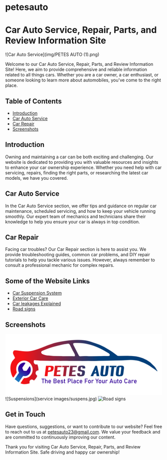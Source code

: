 # petesauto
# Car Auto Service, Repair, Parts, and Review Information Site

![Car Auto Service](img/PETES AUTO (1).png)

Welcome to our Car Auto Service, Repair, Parts, and Review Information Site! Here, we aim to provide comprehensive and reliable information related to all things cars. Whether you are a car owner, a car enthusiast, or someone looking to learn more about automobiles, you've come to the right place.

## Table of Contents

- [Introduction](#introduction)
- [Car Auto Service](#car-auto-service)
- [Car Repair](#car-repair)
- [Screenshots](#screenshots)


## Introduction

Owning and maintaining a car can be both exciting and challenging. Our website is dedicated to providing you with valuable resources and insights to enhance your car ownership experience. Whether you need help with car servicing, repairs, finding the right parts, or researching the latest car models, we have you covered.

## Car Auto Service

In the Car Auto Service section, we offer tips and guidance on regular car maintenance, scheduled servicing, and how to keep your vehicle running smoothly. Our expert team of mechanics and technicians share their knowledge to help you ensure your car is always in top condition.

## Car Repair

Facing car troubles? Our Car Repair section is here to assist you. We provide troubleshooting guides, common car problems, and DIY repair tutorials to help you tackle various issues. However, always remember to consult a professional mechanic for complex repairs.



## Some of the Website Links

- [Car Suspension System](https://petesauto.co.ke/suspension.html)
- [Exterior Car Care](https://petesauto.co.ke/exterior_care.html)
- [Car leakages Explained](https://petesauto.co.ke/car_leakages.html)
- [Road signs](https://petesauto.co.ke/roadsign.html)

## Screenshots

![Logo](img/PETES%20AUTO%20(1).png)
![Suspensions](service images/suspens.jpg)
![Road signs](img/roadsign.jpg)

## Get in Touch

Have questions, suggestions, or want to contribute to our website? Feel free to reach out to us at petesauto23@gmail.com. We value your feedback and are committed to continuously improving our content.

Thank you for visiting Car Auto Service, Repair, Parts, and Review Information Site. Safe driving and happy car ownership!
